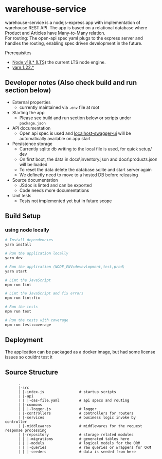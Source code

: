 # warehouse-service

warehouse-service is a nodejs-express app with implementation of warehouse REST API. 
The app is based on a relational database where Product and Articles have Many-to-Many relation.<br />
For routing: The open-api spec yaml plugs to the express server and handles the routing, enabling spec driven development in the future.

Prerequisites
 - [Node v18.* (LTS)](https://nodejs.org/en/blog/release/v18.12.0/) the current LTS node engine.
 - [yarn 1.22.*](https://classic.yarnpkg.com/lang/en/docs/install/#windows-stable)

## Developer notes (Also check build and run section below)
- External properties
  - currently maintained via `.env` file at root
- Starting the app
  - Please see build and run section below or scripts under `package.json`
- API documentation
  - Open api spec is used and [localhost-swagger-ui](http://localhost/docs) will be automatically available on app start
- Persistence storage
  - Currently sqlite db writing to the local file is used, for quick setup/ dev
  - On first boot, the data in docs\inventory.json and docs\products.json will be loaded
  - To reset the data delete the database.sqlite and start server again
  - We definetly need to move to a hosted DB before releasing
- Source documentation
  - JSdoc is linted and can be exported
  - Code needs more documentations
- Unit tests
  - Tests not implemented yet but in future scope


## Build Setup
### using node locally
``` bash
# Install dependencies
yarn install

# Run the application locally
yarn dev

# Run the application (NODE_ENV=devevlopment,test,prod)
yarn start

# Lint the JavaScript
npm run lint

# Lint the JavaScript and fix errors
npm run lint:fix

# Run the tests
npm run test

# Run the tests with coverage
npm run test:coverage
```

## Deployment
The application can be packaged as a docker image, but had some license issues so couldnt test it

## Source Structure
```
      .
      |-src
      | |-index.js                # startup scripts
      | |-api
      | | |-oas-file.yaml         # api specs and routing
      | |-commons
      | | |-logger.js             # logger
      | |-controllers             # controllers for routers
      | |-services                # business logic invoke by controller
      | |-middlewares             # middlewares for the request response processing
      | |-repository              # storage related modules
      | | |-migrations            # generated tables here
      | | |-models                # logical models for the ORM
      | | |-queries               # raw queries or wrappers for ORM
      | | |-seeders               # data is seeded from here
 
```